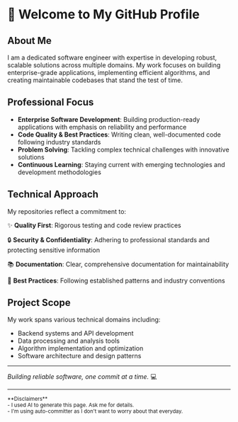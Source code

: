 # 👋 Welcome to My GitHub Profile

## About Me

I am a dedicated software engineer with expertise in developing robust, scalable solutions across multiple domains. My work focuses on building enterprise-grade applications, implementing efficient algorithms, and creating maintainable codebases that stand the test of time.

## Professional Focus

- **Enterprise Software Development**: Building production-ready applications with emphasis on reliability and performance
- **Code Quality & Best Practices**: Writing clean, well-documented code following industry standards
- **Problem Solving**: Tackling complex technical challenges with innovative solutions
- **Continuous Learning**: Staying current with emerging technologies and development methodologies

## Technical Approach

My repositories reflect a commitment to:

✨ **Quality First**: Rigorous testing and code review practices

🔒 **Security & Confidentiality**: Adhering to professional standards and protecting sensitive information

📚 **Documentation**: Clear, comprehensive documentation for maintainability

🎯 **Best Practices**: Following established patterns and industry conventions

## Project Scope

My work spans various technical domains including:

- Backend systems and API development
- Data processing and analysis tools
- Algorithm implementation and optimization
- Software architecture and design patterns

---

*Building reliable software, one commit at a time.* 💻

---
<sub>
**Disclaimers**<br>
- I used AI to generate this page. Ask me for details.<br>
- I'm using auto-committer as I don't want to worry about that everyday.
</sub>

